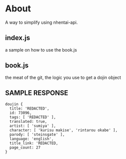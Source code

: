# About
A way to simplify using nhentai-api.

## index.js 
a sample on how to use the book.js

## book.js
the meat of the git, the logic you use to get a dojin object

## SAMPLE RESPONSE

```
doujin {
  title: 'REDACTED',
  id: 73096,
  tags: [ 'REDACTED' ],
  translated: true,
  artist: [ 'sumiya' ],
  character: [ 'kurisu makise', 'rintarou okabe' ],
  parody: [ 'steinsgate' ],
  language: 'english',
  title_link: 'REDACTED,
  page_count: 27
} 
```
